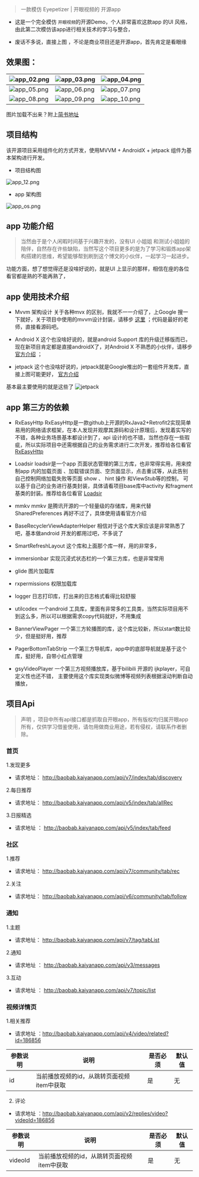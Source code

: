 >  一款模仿 Eyepetizer | 开眼视频的 开源app

- 这是一个完全模仿 `开眼视频`的开源Demo，个人非常喜欢这款app 的UI 风格，由此第二次模仿该app进行相关技术的学习与整合，

- 废话不多说，直接上图 ，不论是商业项目还是开源app，首先肯定是看眼缘

## 效果图：

| ![app_02.png](https://upload-images.jianshu.io/upload_images/5549640-9380bb706c59e3af.png?imageMogr2/auto-orient/strip%7CimageView2/2/w/260) | ![app_03.png](https://upload-images.jianshu.io/upload_images/5549640-0fd473371888d8ac.png?imageMogr2/auto-orient/strip%7CimageView2/2/w/260) | ![app_04.png](https://upload-images.jianshu.io/upload_images/5549640-2e2421bce1e93e26.png?imageMogr2/auto-orient/strip%7CimageView2/2/w/260) | 
| ------------------------------------------------------------ | ------------------------------------------------------------ | ------------------------------------------------------------ |
| ![app_05.png](https://upload-images.jianshu.io/upload_images/5549640-5d56b2b27f5e942e.png?imageMogr2/auto-orient/strip%7CimageView2/2/w/260) | ![app_06.png](https://upload-images.jianshu.io/upload_images/5549640-de207f28f6b3bdf7.png?imageMogr2/auto-orient/strip%7CimageView2/2/w/260) | ![app_07.png](https://upload-images.jianshu.io/upload_images/5549640-7e5261c0c5a6f7cd.png?imageMogr2/auto-orient/strip%7CimageView2/2/w/260) | 
| ![app_08.png](https://upload-images.jianshu.io/upload_images/5549640-2b5e338fb31a0c25.png?imageMogr2/auto-orient/strip%7CimageView2/2/w/260) |  ![app_09.png](https://upload-images.jianshu.io/upload_images/5549640-6950f3f3ed412191.png?imageMogr2/auto-orient/strip%7CimageView2/2/w/260) | ![app_10.png](https://upload-images.jianshu.io/upload_images/5549640-58b719bb47a3dbfc.png?imageMogr2/auto-orient/strip%7CimageView2/2/w/260) |


图片加载不出来？附上[简书地址](https://www.jianshu.com/p/1f6b0cfd4606)

## 项目结构
该开源项目采用组件化的方式开发，使用MVVM + AndroidX + jetpack 组件为基本架构进行开发。

- 项目结构图

![app_12.png](https://upload-images.jianshu.io/upload_images/5549640-9fcdc7803944ba5a.png?imageMogr2/auto-orient/strip%7CimageView2/2/w/1240)

- app 架构图

![app_os.png](https://upload-images.jianshu.io/upload_images/5549640-7e2562e5f83a2e03.png?imageMogr2/auto-orient/strip%7CimageView2/2/w/720)

## app 功能介绍

>  当然由于是个人闲暇时间基于兴趣开发的，没有UI 小姐姐 和测试小姐姐的陪伴，自然存在许些缺陷，当然写这个项目更多的是为了学习和锻炼app架构搭建的思维，希望能够帮到刷到这个博文的小伙伴，一起学习一起进步。

功能方面，想了想觉得还是没啥好说的，就是UI 上显示的那样，相信在座的各位看官都是熟的不能再熟了，

## app 使用技术介绍

- Mvvm 架构设计
关于各种mvx 的区别，我就不一一介绍了，上Google 搜一下就好，关于项目中使用的mvvm设计封装，请移步 [这里](https://developer.android.google.cn/jetpack/androidx) ；代码是最好的老师，直接看源码吧。

- Android X 
这个也没啥好说的，就是android Support 库的升级迁移版而已，现在新项目肯定都是直接androidX了，对Android X 不熟悉的小伙伴，请移步 [官方介绍](https://developer.android.google.cn/jetpack/androidx) ；

- jetpack
这个也没啥好说的，jetpack就是Google推出的一套组件开发库，直接上图可能更好， [官方介绍](https://developer.android.google.cn/jetpack)

基本最主要使用的就是这些了
 ![jetpack](https://upload-images.jianshu.io/upload_images/5549640-6bcafd8c14058d02.png?imageMogr2/auto-orient/strip%7CimageView2/2/w/1240)

## app 第三方的依赖

- RxEasyHttp
 RxEasyHttp是一款github上开源的RxJava2+Retrofit2实现简单易用的网络请求框架，在本人发现并观摩其源码和设计原理后，发现着实写的不错，各种业务场景基本都设计到了，api 设计的也不错，当然也存在一些瑕疵，所以实际项目中还需根据自己的业务需求进行二次开发，推荐给各位看官[RxEasyHttp](https://github.com/darryrzhong/RxEasyHttp)

- Loadsir
loadsir是一个app 页面状态管理的第三方库，也非常得实用，用来控制app 内的加载页面 、加载错误页面、空页面显示，点击重试等，从此告别自己控制网络加载失败等页面 show 、 hint 操作 和ViewStub等的控制，
可以基于自己的业务进行基类封装，具体请看项目base库中activity 和fragment 基类的封装。推荐给各位看官
[Loadsir](https://github.com/darryrzhong/LoadSir/blob/master/README-cn.md
)

- mmkv 
mmkv 是腾讯开源的一个轻量级的存储库，用来代替SharedPreferences 再好不过了，具体使用请看官方介绍

- BaseRecyclerViewAdapterHelper
相信对于这个库大家应该是非常熟悉了吧，基本做android 开发的都用过吧，不多说了

- SmartRefreshLayout
这个库和上面那个库一样，用的非常多，

- immersionbar
实现沉浸式状态栏的一个第三方库，也是非常常用

- glide
图片加载库

- rxpermissions 
权限加载库

- logger
日志打印库，打出来的日志格式看得比较舒服

- utilcodex
一个android 工具库，里面有非常多的工具类，当然实际项目用不到这么多，所以可以根据需求copy代码就好，不用集成

- BannerViewPager
一个第三方轮播图的库，这个库比较新，所以start数比较少，但是挺好用，推荐

- PagerBottomTabStrip
一个第三方导航库，app中的底部导航就是基于这个库，挺好用，自带小红点管理

- gsyVideoPlayer
一个第三方视频播放库，基于bilibili 开源的 ijkplayer，可自定义性也还不错，
主要使用这个库实现类似微博等视频列表根据滚动判断自动播放，

 
## 项目Api 

> 声明 ，项目中所有api接口都是抓取自开眼app，所有版权均归属开眼app所有，仅供学习借鉴使用，请勿用做商业用途，若有侵权，请联系作者删除。

### 首页

1.发现更多

- 请求地址： http://baobab.kaiyanapp.com/api/v7/index/tab/discovery

2.每日推荐

- 请求地址： http://baobab.kaiyanapp.com/api/v5/index/tab/allRec

3.日报精选

- 请求地址 ： http://baobab.kaiyanapp.com/api/v5/index/tab/feed


### 社区

1.推荐

- 请求地址： http://baobab.kaiyanapp.com/api/v7/community/tab/rec

2.关注

- 请求地址： http://baobab.kaiyanapp.com/api/v6/community/tab/follow


### 通知

1.主题 

- 请求地址： http://baobab.kaiyanapp.com/api/v7/tag/tabList

2.通知 

- 请求地址 ：  http://baobab.kaiyanapp.com/api/v3/messages

3.互动

- 请求地址 ：  http://baobab.kaiyanapp.com/api/v7/topic/list

### 视频详情页 

1.相关推荐 

- 请求地址 ：http://baobab.kaiyanapp.com/api/v4/video/related?id=186856


|参数说明 |说明 |是否必须 |默认值 |
|-|-|-|-|
|id|当前播放视频的id，从跳转页面视频item中获取|是|无|


2. 评论

- 请求地址 ：http://baobab.kaiyanapp.com/api/v2/replies/video?videoId=186856


|参数说明 |说明 |是否必须 |默认值 |
|-|-|-|-|
|videoId|当前播放视频的id，从跳转页面视频item中获取|是|无|






